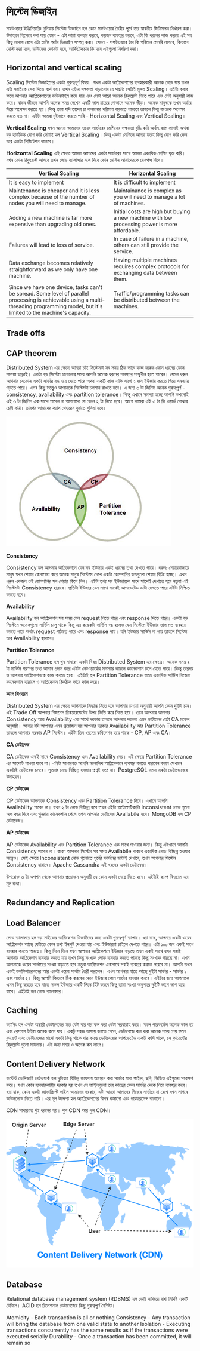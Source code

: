 # সিস্টেম ডিজাইন
সফটওয়ার ইঞ্জিনিয়ারিং দুনিয়ায় সিস্টেম ডিজাইন হল কোন সফটওয়ার তৈরীর পূর্বে তার যাবতীয় জিনিসপত্র নির্ধারণ করা। উদাহরন হিসেবে বলা যায় যেমন - এটা কারা ব্যবহার করবে, কয়জন ব্যবহার করবে, এটা কি ধরনের কাজ করবে এই সব কিছু মাথায় রেখে এটা প্লানিং অ্যাঁর ডিজাইন সম্পন্ন করা। যেমন - সফটওয়্যার টার কি পরিমান মেমরি লাগবে, কিভাবে হোস্ট করা হবে, ডাটাবেজ কোনটা হবে, আর্কিটেকচার কি হবে এইগুলো নির্ধারণ করা। 

## Horizontal and vertical scaling
Scaling সিস্টেম ডিজাইনের একটা গুরুত্বপূর্ণ বিষয়। যখন একটা আপ্লিকেশনের ব্যবহারকারী অনেক বেড়ে যায় তখন এটা সবাইকে সেবা দিতে ব্যর্থ হয়। তখন এটার সক্ষমতা বাড়ানোর যে পদ্ধতি সেটাই মূলত Scaling। এইটা করার ফলে আপনার অ্যাপ্লিকেশনের ডাউনটাইম কমে যায় এবং সেটা আরো অনেক রিকুয়েস্ট নিতে পারে এবং সেই অনুযায়ী কাজ করে। বাস্তব জীবনে আপনি অনেক সময় দেখেন একটি ভাল চায়ের দোকানে অনেক ভীড়। অনেক মানুষকে তখন অর্ডার দিয়ে অপেক্ষা করতে হয়। কিন্তু তারা যদি তাদের চা বানানোর পরিমাণ বাড়াতে পারতো তাহলে কিন্তু কাওকে অপেক্ষা করতে হত না। এইটা আমরা দুইভাবে করতে পারি - Horizontal Scaling এবং Vertical Scaling। 

**Vertical Scaling**
যখন আমরা আমাদের ওয়েব সার্ভারের মেশিনের সক্ষমতা বৃদ্ধি করি অর্থাৎ র‍্যাম লাগাই অথবা বড় হার্ডডিস্ক যোগ করি সেটাই হল Vertical Scaling। কিন্তু একটা মেশিনে আমরা যতই কিছু যোগ করি কেন তার একটা লিমিটেশন থাকবে। 

**Horizontal Scaling**
এই ক্ষেত্রে আমরা আমাদের একটা সার্ভারের সাথে আমরা একাধিক মেশিন যুক্ত করি। যখন কোন রিকুয়েস্ট আসবে তখন লোড ব্যালান্সার বলে দিবে কোন মেশিন আমাদেরকে রেসপন্স দিবে। 

| Vertical Scaling  | Horizontal Scaling |
| ------------- | ------------- |
| It is easy to implement  | It is difficult to implement  |
| Maintenance is cheaper and it is less complex because of the number of nodes you will need to manage.  | Maintainance is complex as you will need to manage a lot of machines. |
| Adding a new machine is far more expensive than upgrading old ones. | Initial costs are high but buying a new machine with low processing power is more affordable. |
| Failures will lead to loss of service. | In case of failure in a machine, others can still provide the service. |
| Data exchange becomes relatively straightforward as we only have one machine. | Having multiple machines requires complex protocols for exchanging data between them. |
| Since we have one device, tasks can't be spread. Some level of parallel processing is achievable using a multi-threading programming model, but it's limited to the machine's capacity. | Traffic/programming tasks can be distributed between the machines. |

## Trade offs

## CAP theorem
Distributed System এর ক্ষেত্রে আমরা চাই সিস্টেমটা সব সময় ঠিক ভাবে কাজ করুক কোন ধরনের কোন সমস্যা ছাড়াই। একটা বড় সিস্টেম চালানোর সময় আপনি অনেক ধরনের সমস্যার সম্মুখীন হতে পারেন। যেমন ধরুন আপনার যেকোন একটা সার্ভার বন্ধ হয়ে যেতে পারে অথবা একটি কাজ একি সাথে ২ জন ইউজার করতে গিয়ে সমস্যায় পড়তে পারে। এসব কিছু সত্ত্বেও আপানকে সিস্টেমটা চলমান রাখতে হবে। এ জন্য ৩ টা জিনিস অনেক গুরুত্বপূর্ণ - consistency, availability এবং partition tolerance। কিন্তু এখানে সমস্যা হচ্ছে আপনি কখনোই এই ৩ টা জিনিস এক সাথে পাবেন না আপনাকে যে কোন ২ টা নিতে হবে। আগে আমরা এই ৩ টা কি ওয়ার্ড বোঝার চেষ্টা করি। তারপর আমাদের ক্যাপ থেওরেম বুঝতে সুবিধা হবে। 

![CAP Theorem](https://github.com/imran110219/Articles/blob/master/SoftwareEngineering/Images/Cap-Theorem.jpeg)

**Consistency**

Consistency হল আপনার আপ্লিকেশনে যেন সব ইউজার একই ধরনের তথ্য দেখতে পারে। ধরুনঃ শেয়ারবাজারে মানুষ যখন শেয়ার কেনাবেচা করে অনেক মানুষ সিস্টেমে দেখে একটা কোম্পানির কতগুলো শেয়ার বিক্রি হচ্ছে। এখন ধরুন একজন ওই কোম্পানির সব শেয়ার কিনে নিল। এইটা তথ্য সব ইউজারকে সাথে সাথেই দেখাতে হবে নতুবা এই সিস্টেমটা Consistency হারাবে। প্রতিটা ইউজার যেন সাথে সাথেই আপডেটেড ডাটা দেখতে পারে এইটা নিশ্চিত করতে হবে। 

**Availability** 

Availability হল আপ্লিকেশন সব সময় যেন request নিতে পারে এবং response দিতে পারে। একটা বড় সিস্টেমে অনেকগুলো সার্ভিস চালু থাকে কিন্তু এর কয়েকটা সার্ভিস বন্ধ হলেও যেন সিস্টেমে ইউজার ভাল মত ব্যবহার করতে পারে অর্থাৎ request পাঠাতে পারে এবং response পায়। যদি ইউজার সার্ভিস না পায় তাহলে সিস্টেম তার Availability হারাবে। 

**Partition Tolerance**

Partition Tolerance হল খুব সাধারণ একটা বিষয় Distributed System এর ক্ষেত্রে। অনেক সময় ২ টা সার্ভিস পরস্পর তথ্য আদান প্রদান করে এইটা নেটওয়ার্কের সমস্যার কারনে কানেকশান চলে যেতে পারে। কিন্তু তারপর ও আপনার আপ্লিকেশনকে কাজ করতে হবে। এইটাই হল Partition Tolerance যাতে একাধিক সার্ভিস নিজেরা কানেকশান হারালে ও আপ্লিকেশন ঠিকঠাক ভাবে কাজ করে। 

**ক্যাপ থিওরেম** 

Distributed System এর ক্ষেত্রে আপনাকে সিদ্ধান্ত নিতে হবে আপনার চাওয়া অনুযায়ী আপনি কোন দুইটা চান। এই Trade Off আপনার বিজনেস রিকয়ারমেন্টের উপর ভিত্তি করে নিতে হবে। ধরুন আপনার আপনার Consistency আর Availability এক সাথে দরকার তাহলে আপনার দরকার এমন ডাটাবেজ যেটা CA মডেল অনুযায়ী। আবার যদি আপনার এমন প্রয়োজন হয় আপনার দরকার Availability আর Partition Tolerance  তাহলে আপনার দরকার AP সিস্টেম। এইটা তিন ধরনের কম্বিনেশন হয়ে থাকে - CP, AP এবং CA। 

**CA ডেটাবেজ**

CA ডেটাবেজ একই সাথে Consistency এবং Availability দেয়। এই ক্ষেত্রে Partition Tolerance এর সাপোর্ট পাওয়া যাবে না। এইটা সাধারণত আপনি মনোলিথ আপ্লিকেশনে ব্যবহার করতে পারবেন কারণ সেখানে একটাই ডেটাবেজ চলবে। সুতরাং নোড বিচ্ছিন্ন হওয়ার প্রশ্নই ওঠে না। PostgreSQL এমন একটা ডেটাবেজেের উদাহরন। 

**CP ডেটাবেজ**

CP ডেটাবেজ আপনাকে Consistency এবং Partition Tolerance দিবে। এখানে আপনি Availability পাবেন না। যখন ২ টা নোড বিচ্ছিন্ন হবে তখন এইটা অটোমেটিকালি Inconsistent নোড গুলো অফ করে দিবে এবং পুনরায় কানেকশান পেলে তখন আপনার ডেটাবেজ Availabile হবে। MongoDB হল CP ডেটাবেজ।

**AP ডেটাবেজ**

AP ডেটাবেজ Availability এবং Partition Tolerance এক সাথে পাওয়ার জন্য। কিন্তু এইখানে আপনি Consistency পাবেন না। কারণ আপনার সিস্টেম সব সময় Availabile থাকবে একাধিক নোড বিচ্ছিন্ন হওয়ার সত্ত্বেও। সেই ক্ষেত্রে Inconsistent নোড গুলোতে পূর্বের ভার্সনের ডাটাই দেখাবে, তখন আপনার সিস্টেম Consistency হারাবে। Apache Cassandra এই ধরনের একটা ডেটাবেজ। 

উপরোক্ত ৩ টা অপশন থেকে আপনার প্রয়োজন অনুযায়ী যে কোন একটা বেছে নিতে হবে। এইটাই ক্যাপ থিওরেম এর মূল কথা। 

## Redundancy and Replication

## Load Balancer
লোড ব্যালান্সার হল বড় সাইজের আপ্লিকেশন ডিজাইনের জন্য একটা গুরুত্বপূর্ণ ব্যাপার। ধরা যাক, আপনার একটা ওয়েব আপ্লিকেশন আছে যেটাতে কোন তথ্য ইনপুট দেওয়া যায় এবং ইউজাররা চাইলে দেখতে পারে। এটা ১০০ জন একই সাথে ব্যবহার করতে পারছে। কিন্তু দিনে দিনে যখন আপনার আপ্লিকেশনে ইউজার বাড়ছে তখন একই সাথে যখন সবাই আপনার আপ্লিকেশন ব্যবহার করতে যায় তখন কিছু সংখ্যক লোক ব্যবহার করতে পারছে কিছু সংখ্যক পারছে না। এখন আপনাকে ওয়েব সার্ভারের সংখ্যা বাড়াতে হবে নতুবা আপ্লিকেশন একসাথে সবাই ব্যবহার করতে পারবে না। আপনি তখন একই কনফিগারেশনের আর একটা ওয়েব সার্ভার তৈরী করলেন। এখন আপনার হাতে আছে দুইটা সার্ভার - সার্ভার ১ এবং সার্ভার ২। কিন্তু আপনি কিভাবে ঠিক করবেন কোন ইউজার কোন সার্ভার ব্যবহার করবে। এইটার জন্য আপনাকে এমন কিছু করতে হবে যাতে সকল ইউজার একটি লিঙ্কে হিট করবে কিন্তু তারা সংখ্যা অনুসারে দুইটি ভাগে ভাগ হয়ে যাবে। এইটাই হল লোড ব্যালান্সার।

## Caching
ক্যাসিং হল একটা অস্থায়ী ডেটাবেজের মত যেটা বার বার কল করা ডেটা সরবারাহ করে। ফলে পারফর্মেন্স অনেক ভাল হয় এবং রেসপন্স টাইম অনেক কমে যায়। একটু সহজ ভাষায় বলতে গেলে, ডেটাবেজে কল করা অনেক সময় নেয় ফলে ক্লায়েন্ট এবং ডেটাবেজের মাঝে একটা কিছু থাকে যার কাছে ডেটাবেজের আপডেটেড একটা কপি থাকে, সে ক্লায়েন্টের রিকুয়েস্ট গুলো সামলায়। এই জন্য সময় ও অনেক কম লাগে। 

## Content Delivery Network
কন্টেন্ট ডেলিভারি নেটওয়ার্ক হল দুনিয়ার বিভিন্ন জায়গায় অবস্থান করা সার্ভার যারা ফাইল, ছবি, ভিডিও এইগুলো সংরক্ষণ করে। যখন কোন ব্যবহারকারীর দরকার হয় তখন সে ফাইলগুলো তার কাছের কোন সার্ভার থেকে নিয়ে ব্যবহার করে। ধরা যাক, কোন একটা জাভাস্ক্রিপ্ট ফাইল আমাদের দরকার, এটা আমরা আমাদের নিজের সার্ভারে না রেখে যখন লাগবে ডাউনলোড নিতে পারি। এর মূল উদ্দেশ্য হল অ্যাপ্লিকেশনের বিলম্ব কমানো এবং পারফরমেন্স বাড়ানো।

CDN সাধারণত দুই ধরনের হয়। পুশ CDN আর পুল CDN। 

![CDN](https://github.com/imran110219/Articles/blob/master/SoftwareEngineering/Images/CDN.png)


## Database

Relational database management system (RDBMS) হল ডেটা সাজিয়ে রাখা নির্দিষ্ট একটি টেবিলে। ACID হল রিলেশনাল ডেটাবেজের কিছু গুরুত্বপূর্ণ বৈশিষ্ট্য। 

Atomicity - Each transaction is all or nothing
Consistency - Any transaction will bring the database from one valid state to another
Isolation - Executing transactions concurrently has the same results as if the transactions were executed serially
Durability - Once a transaction has been committed, it will remain so
